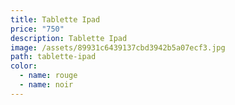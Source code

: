 ```yaml
---
title: Tablette Ipad
price: "750"
description: Tablette Ipad
image: /assets/89931c6439137cbd3942b5a07ecf3.jpg
path: tablette-ipad
color:
  - name: rouge
  - name: noir
---
```

